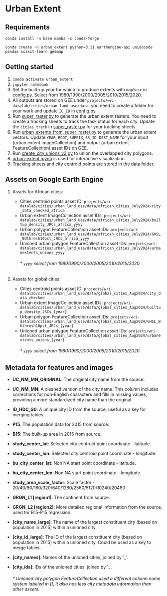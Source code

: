 # Urban Extent

## Requirements
`conda install -n base mamba -c conda-forge`

`conda create -n urban_extent python=3.11 earthengine-api unidecode pandas scikit-learn geemap`

## Getting started
1. `conda activate urban_extent`
2. `jupyter notebook`
3. Set the built-up year for which to produce extents with `mapYear` in [config.py](gee/config.py). Select from 1980/1990/2000/2005/2010/2015/2020.
4. All outputs are stored on GEE under `projects/wri-datalab/cities/urban_land_use/data`, you need to create a folder for your work and update `IC_ID` in [config.py](gee/config.py).
5. Run [super_raster.py](gee/super_raster.py) to generate the urban extent rasters. You need to create a tracking sheets to track the task status for each city. Update the `cities_track` in [super_raster.py](gee/super_raster.py) for your tracking sheets.
6. Run [urban_extents_from_super_raster.py](gee/urban_extents_from_super_raster.py) to generate the urban extent vectors. Update `YEAR`, `ROOT`, `SUFFIX`, `SR_ID`, `DEST_NAME` for your input (urban extent ImageCollection) and output (urban extent FeatureCollection) asset IDs on GEE. 
7. Run [create_city_unions_v2.py](gee/create_city_unions_v2.py) to union the overlapped city polygons.
8. [urban-extent.ipynb](gee/urban-extent.ipynb) is used for interactive visualization.
9. Tracking sheets and city centroid points are stored in the [data](gee/data) folder.

## Assets on Google Earth Engine
1. Assets for African cities:
    - Cities centroid points asset ID: `projects/wri-datalab/cities/urban_land_use/data/african_cities_July2024/city_data_checked_africa`
    - Urban extent ImageCollection asset IDs: `projects/wri-datalab/cities/urban_land_use/data/african_cities_July2024/builtup_density_JRCs_africa_yyyy`
    - Urban polygon FeatureCollection asset IDs: `projects/wri-datalab/cities/urban_land_use/data/african_cities_July2024/GHSL_BUthresh10pct_JRCs_africa_yyyy`
    - Unioned urban polygon FeatureCollection asset IDs: `projects/wri-datalab/cities/urban_land_use/data/african_cities_July2024/urbanextents_unions_yyyy`
        ###### * `yyyy` select from 1980/1990/2000/2005/2010/2015/2020

2. Assets for global cities:
    - Cities centroid points asset ID: `projects/wri-datalab/cities/urban_land_use/data/global_cities_Aug2024/city_data_checked`
    - Urban extent ImageCollection asset IDs: `projects/wri-datalab/cities/urban_land_use/data/global_cities_Aug2024/builtup_density_JRCs_{year}`
    - Urban polygon FeatureCollection asset IDs: `projects/wri-datalab/cities/urban_land_use/data/global_cities_Aug2024/GHSL_BUthresh10pct_JRCs_{year}`
    - Unioned urban polygon FeatureCollection asset IDs: `projects/wri-datalab/cities/urban_land_use/data/global_cities_Aug2024/urbanextents_unions_{year}`
        ###### * `yyyy` select from 1980/1990/2000/2005/2010/2015/2020

## Metadata for features and images
- **UC_NM_MN_ORIGINAL**: The original city name from the source.
- **UC_NM_MN**: A cleaned version of the city name. This column includes corrections for non-English characters and fills in missing values, providing a more standardized city name than the original.
- **ID_HDC_G0**: A unique city ID from the source, useful as a key for merging tables.
- **P15**: The population data for 2015 from source.
- **B15**: The built-up area in 2015 from source.
- **study_center_lat**: Selected city centroid point coordinate - latitude.
- **study_center_lon**: Selected city centroid point coordinate - longitude.
- **bu_city_center_lat**: Non NA start point coordinate - latitude.
- **bu_city_center_lon**:  Non NA start point coordinate - longitude.
- **study_area_scale_factor**: Scale factor - 20/40/80/160/320/640/1280/2560/5120/10240/20480
- **GRGN_L1 [region1]**: The continent from source.
- **GRGN_L2 [region2]**: More detailed regional information from the source, used for B15-P15 regression. 
- **[city_name_large]**: The name of the largest constituent city (based on population in 2015) within a unioned city.
- **[city_id_large]**: The ID of the largest constituent city (based on population in 2015) within a unioned city. Could be used as a key to merge tables.
- **[city_names]**: Names of the unioned cities, joined by '_'.
- **[city_ids]**: IDs of the unioned cities, joined by '_'.

    ###### * Unioned city polygon FeatureCollection used a different column name system labeled in [], it also has less city metadata information than other assets.
